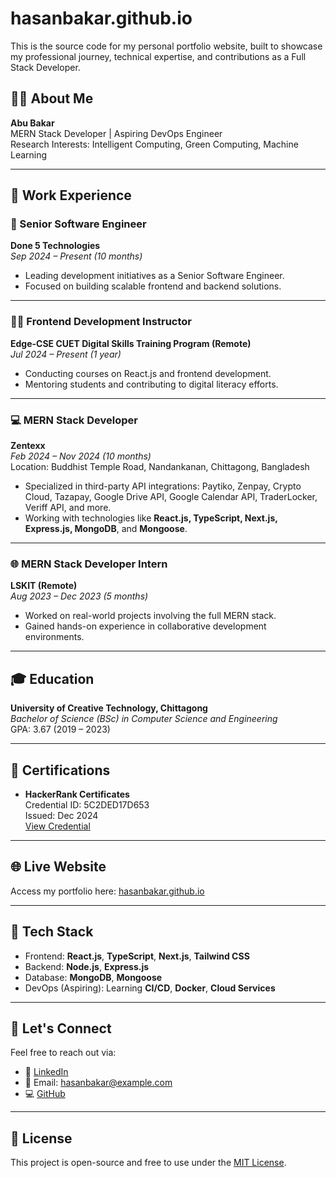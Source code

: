 # hasanbakar.github.io

This is the source code for my personal portfolio website, built to showcase my professional journey, technical expertise, and contributions as a Full Stack Developer.

## 👨‍💻 About Me

**Abu Bakar**  
MERN Stack Developer | Aspiring DevOps Engineer  
Research Interests: Intelligent Computing, Green Computing, Machine Learning  

---

## 💼 Work Experience

### 🏢 Senior Software Engineer  
**Done 5 Technologies**  
*Sep 2024 – Present (10 months)*  

- Leading development initiatives as a Senior Software Engineer.
- Focused on building scalable frontend and backend solutions.

---

### 👨‍🏫 Frontend Development Instructor  
**Edge-CSE CUET Digital Skills Training Program (Remote)**  
*Jul 2024 – Present (1 year)*  

- Conducting courses on React.js and frontend development.
- Mentoring students and contributing to digital literacy efforts.

---

### 💻 MERN Stack Developer  
**Zentexx**  
*Feb 2024 – Nov 2024 (10 months)*  
Location: Buddhist Temple Road, Nandankanan, Chittagong, Bangladesh  

- Specialized in third-party API integrations: Paytiko, Zenpay, Crypto Cloud, Tazapay, Google Drive API, Google Calendar API, TraderLocker, Veriff API, and more.
- Working with technologies like **React.js, TypeScript, Next.js, Express.js, MongoDB**, and **Mongoose**.

---

### 🌐 MERN Stack Developer Intern  
**LSKIT (Remote)**  
*Aug 2023 – Dec 2023 (5 months)*  

- Worked on real-world projects involving the full MERN stack.
- Gained hands-on experience in collaborative development environments.

---

## 🎓 Education

**University of Creative Technology, Chittagong**  
*Bachelor of Science (BSc) in Computer Science and Engineering*  
GPA: 3.67 (2019 – 2023)

---

## 🏅 Certifications

- **HackerRank Certificates**  
  Credential ID: 5C2DED17D653  
  Issued: Dec 2024  
  [View Credential](#)

---

## 🌐 Live Website

Access my portfolio here: [hasanbakar.github.io](https://hasanbakar.github.io)

---

## 📁 Tech Stack

- Frontend: **React.js**, **TypeScript**, **Next.js**, **Tailwind CSS**
- Backend: **Node.js**, **Express.js**
- Database: **MongoDB**, **Mongoose**
- DevOps (Aspiring): Learning **CI/CD**, **Docker**, **Cloud Services**

---

## 🤝 Let's Connect

Feel free to reach out via:

- 💼 [LinkedIn](https://www.linkedin.com/in/hasanbakar)
- 📧 Email: [hasanbakar@example.com](mailto:hasanbakar@example.com)
- 💻 [GitHub](https://github.com/HasanBakar)

---

## 📜 License

This project is open-source and free to use under the [MIT License](LICENSE).
